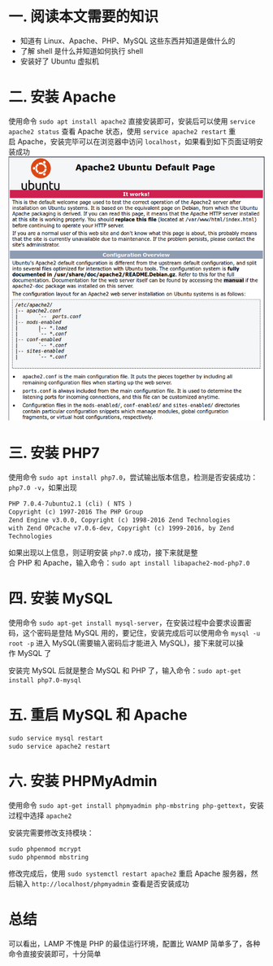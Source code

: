 # 一. 阅读本文需要的知识 #
- 知道有 Linux、Apache、PHP、MySQL 这些东西并知道是做什么的
- 了解 shell 是什么并知道如何执行 shell
- 安装好了 Ubuntu 虚拟机

# 二. 安装 Apache #
使用命令 `sudo apt install apache2` 直接安装即可，安装后可以使用 `service apache2 status` 查看 Apache 状态，使用 `service apache2 restart` 重启 Apache，安装完毕可以在浏览器中访问 `localhost`，如果看到如下页面证明安装成功
![Apache 起始页](https://raw.githubusercontent.com/He110te4m/img/master/LAMP/1.jpg)
# 三. 安装 PHP7 #
使用命令 `sudo apt install php7.0`，尝试输出版本信息，检测是否安装成功：`php7.0 -v`，如果出现
```shell
PHP 7.0.4-7ubuntu2.1 (cli) ( NTS )
Copyright (c) 1997-2016 The PHP Group
Zend Engine v3.0.0, Copyright (c) 1998-2016 Zend Technologies
with Zend OPcache v7.0.6-dev, Copyright (c) 1999-2016, by Zend Technologies
```
如果出现以上信息，则证明安装 `php7.0` 成功，接下来就是整合 PHP 和 Apache，输入命令：`sudo apt install libapache2-mod-php7.0`
# 四. 安装 MySQL #
使用命令 `sudo apt-get install mysql-server`，在安装过程中会要求设置密码，这个密码是登陆 MySQL 用的，要记住，安装完成后可以使用命令 `mysql -u root -p` 进入 MySQL(需要输入密码后才能进入 MySQL)，接下来就可以操作 MySQL 了

安装完 MySQL 后就是整合 MySQL 和 PHP 了，输入命令：`sudo apt-get install php7.0-mysql`
# 五. 重启 MySQL 和 Apache #
```shell
sudo service mysql restart
sudo service apache2 restart
```
# 六. 安装 PHPMyAdmin #
使用命令 `sudo apt-get install phpmyadmin php-mbstring php-gettext`，安装过程中选择 `apache2`

安装完需要修改支持模块：
```shell
sudo phpenmod mcrypt
sudo phpenmod mbstring
```
修改完成后，使用 `sudo systemctl restart apache2` 重启 Apache 服务器，然后输入 `http://localhost/phpmyadmin` 查看是否安装成功
# 总结 #
可以看出，LAMP 不愧是 PHP 的最佳运行环境，配置比 WAMP 简单多了，各种命令直接安装即可，十分简单